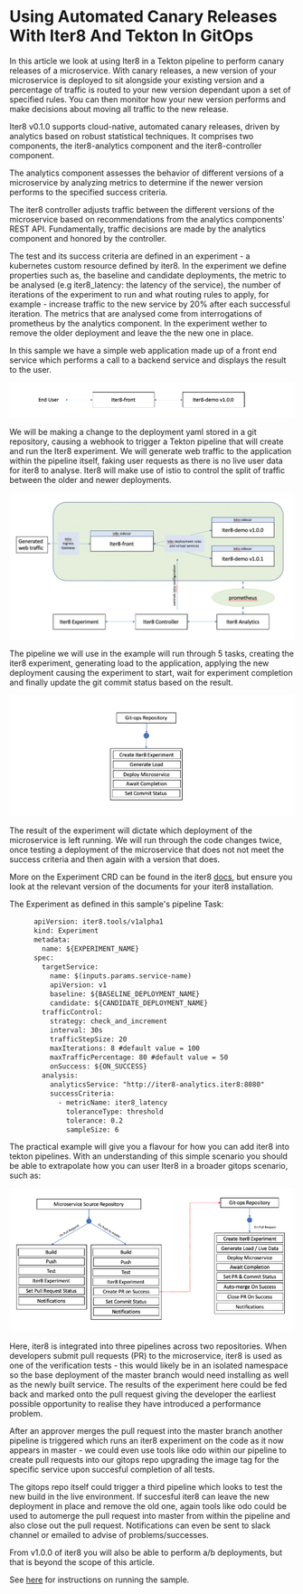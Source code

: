 # Using Automated Canary Releases With Iter8 And Tekton In GitOps

In this article we look at using Iter8 in a Tekton pipeline to perform canary releases of a microservice.  With canary releases, a new version of your microservice is deployed to sit alongside your existing version and a percentage of traffic is routed to your new version dependant upon a set of specified rules.  You can then monitor how your new version performs and make decisions about moving all traffic to the new release. 

Iter8 v0.1.0 supports cloud-native, automated canary releases, driven by analytics based on robust statistical techniques. It comprises two components, the iter8-analytics component and the iter8-controller component. 

The analytics component assesses the behavior of different versions of a microservice by analyzing metrics to determine if the newer version performs to the specified success criteria. 

The iter8 controller adjusts traffic between the different versions of the microservice based on recommendations from the analytics components' REST API.  Fundamentally, traffic decisions are made by the analytics component and honored by the controller. 

The test and its success criteria are defined in an experiment - a kubernetes custom resource defined by iter8.  In the experiment we define properties such as, the baseline and candidate deployments, the metric to be analysed (e.g iter8_latency: the latency of the service), the number of iterations of the experiment to run and what routing rules to apply, for example - increase traffic to the new service by 20% after each successful iteration.  The metrics that are analysed come from interrogations of prometheus by the analytics component.  In the experiment wether to remove the older deployment and leave the the new one in place.


In this sample we have a simple web application made up of a front end service which performs a call to a backend service and displays the result to the user.

![Initial Application Flow](./images/application.png?raw=true "View Of The Two Services Communicating")

We will be making a change to the deployment yaml stored in a git repository, causing a webhook to trigger a Tekton pipeline that will create and run the Iter8 experiment.  We will generate web traffic to the application within the pipeline itself, faking user requests as there is no live user data for iter8 to analyse.  Iter8 will make use of istio to control the split of traffic between the older and newer deployments.

![Iter8 Experiment Flow](./images/experiment-architecture.png?raw=true "View Showing Iter8 Components with Application")

The pipeline we will use in the example will run through 5 tasks, creating the iter8 experiment, generating load to the application, applying the new deployment causing the experiment to start, wait for experiment completion and finally update the git commit status based on the result.

![Pipeline Overview](./images/pipeline.png?raw=true "Overview of Steps in The Pipeline")

The result of the experiment will dictate which deployment of the microservice is left running.  We will run through the code changes twice, once testing a deployment of the microservice that does not not meet the success criteria and then again with a version that does.

More on the Experiment CRD can be found in the iter8 [docs](https://github.com/iter8-tools/docs), but ensure you look at the relevant version of the documents for your iter8 installation.

The Experiment as defined in this sample's pipeline Task:

```
      apiVersion: iter8.tools/v1alpha1
      kind: Experiment 
      metadata:
        name: ${EXPERIMENT_NAME}
      spec:
        targetService:
          name: $(inputs.params.service-name)
          apiVersion: v1 
          baseline: ${BASELINE_DEPLOYMENT_NAME}
          candidate: ${CANDIDATE_DEPLOYMENT_NAME}
        trafficControl:
          strategy: check_and_increment
          interval: 30s
          trafficStepSize: 20
          maxIterations: 8 #default value = 100
          maxTrafficPercentage: 80 #default value = 50
          onSuccess: ${ON_SUCCESS}
        analysis:
          analyticsService: "http://iter8-analytics.iter8:8080"
          successCriteria:
            - metricName: iter8_latency
              toleranceType: threshold
              tolerance: 0.2
              sampleSize: 6
```

The practical example will give you a flavour for how you can add iter8 into tekton pipelines.  With an understanding of this simple scenario you should be able to extrapolate how you can user Iter8 in a broader gitops scenario, such as: 

![Larger Conceptual Use of Iter8 In GitOps](./images/concept.png?raw=true "Overview of a Larger GitOps Solution Involving Iter8")

Here, iter8 is integrated into three pipelines across two repositories.  When developers submit pull requests (PR) to the microservice, iter8 is used as one of the verification tests - this would likely be in an isolated namespace so the base deployment of the master branch would need installing as well as the newly built service.  The results of the experiment here could be fed back and marked onto the pull request giving the developer the earliest possible opportunity to realise they have introduced a performance problem.

After an approver merges the pull request into the master branch another pipeline is triggered which runs an iter8 experiment on the code as it now appears in master - we could even use tools like odo within our pipeline to create pull requests into our gitops repo upgrading the image tag for the specific service upon succesful completion of all tests.

The gitops repo itself could trigger a third pipeline which looks to test the new build in the live environment.  If succesful iter8 can leave the new deployment in place and remove the old one, again tools like odo could be used to automerge the pull request into master from within the pipeline and also close out the pull request.  Notifications can even be sent to slack channel or emailed to advise of problems/successes.

From v1.0.0 of iter8 you will also be able to perform a/b deployments, but that is beyond the scope of this article.

See [here](INSTRUCTIONS.md) for instructions on running the sample.
